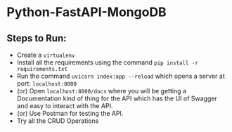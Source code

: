 # Python-FastAPI-MongoDB

## Steps to Run:

- Create a ```virtualenv```
- Install all the requirements using the command
```pip install -r requirements.txt```
- Run the command
```uvicorn index:app --reload``` which opens a server at port: ```localhost:8000```
- (or) Open ```localhost:8000/docs``` where you will be getting a Documentation kind of thing for the API which has the UI of Swagger and easy to interact with the API.
- (or) Use Postman for testing the API.
- Try all the CRUD Operations
